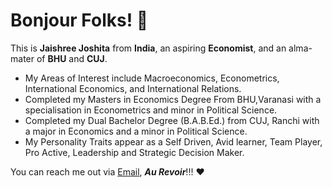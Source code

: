 # Bonjour Folks! 👋
This is **Jaishree Joshita** from **India**, an aspiring **Economist**, and an alma-mater of **BHU** and **CUJ**.
- My Areas of Interest include Macroeconomics, Econometrics, International Economics, and International Relations.
- Completed my Masters in Economics Degree From BHU,Varanasi with a specialisation in Econometrics and minor in Political Science.
- Completed my Dual Bachelor Degree (B.A.B.Ed.) from CUJ, Ranchi with a major in Economics and a minor in Political Science.
- My Personality Traits appear as a Self Driven, Avid learner, Team Player, Pro Active, Leadership and Strategic Decision Maker.

You can reach me out via [Email](jaishreejoshita@gmail.com), ***Au Revoir***!!! ❤️

